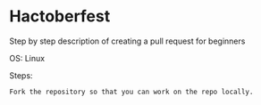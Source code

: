 # Hactoberfest
Step by step description of creating a pull request for beginners

OS: Linux

Steps:

    Fork the repository so that you can work on the repo locally.
